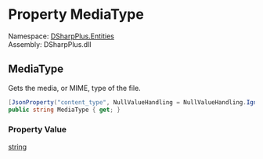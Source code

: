 # Property MediaType

Namespace: [DSharpPlus.Entities](DSharpPlus.Entities.md)  
Assembly: DSharpPlus.dll

## <a id="DSharpPlus_Entities_DiscordAttachment_MediaType"></a>MediaType

Gets the media, or MIME, type of the file.

```csharp
[JsonProperty("content_type", NullValueHandling = NullValueHandling.Ignore)]
public string MediaType { get; }
```

### Property Value

[string](https://learn.microsoft.com/dotnet/api/system.string)

